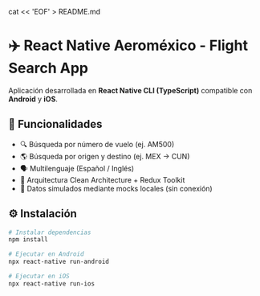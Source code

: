 cat << 'EOF' > README.md
# ✈️ React Native Aeroméxico - Flight Search App

Aplicación desarrollada en **React Native CLI (TypeScript)** compatible con **Android** y **iOS**.

## 📱 Funcionalidades
- 🔍 Búsqueda por número de vuelo (ej. AM500)
- 🌎 Búsqueda por origen y destino (ej. MEX → CUN)
- 🗣️ Multilenguaje (Español / Inglés)
- 🧩 Arquitectura Clean Architecture + Redux Toolkit
- 💾 Datos simulados mediante mocks locales (sin conexión)


## ⚙️ Instalación

```bash
# Instalar dependencias
npm install

# Ejecutar en Android
npx react-native run-android

# Ejecutar en iOS
npx react-native run-ios
